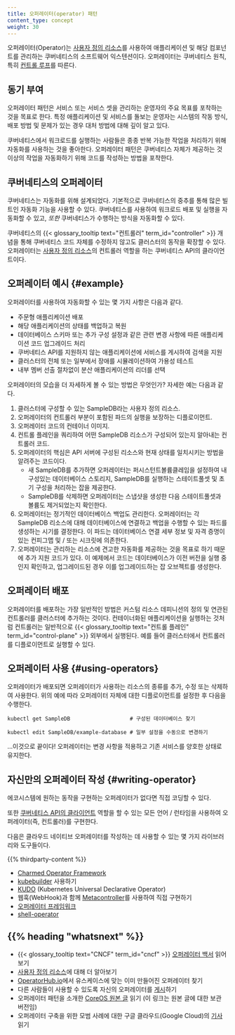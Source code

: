 ```yaml
---
title: 오퍼레이터(operator) 패턴
content_type: concept
weight: 30
---
```


<!-- overview -->

오퍼레이터(Operator)는
[사용자 정의 리소스](/ko/docs/concepts/extend-kubernetes/api-extension/custom-resources/)를
사용하여 애플리케이션 및 해당 컴포넌트를 관리하는 쿠버네티스의 소프트웨어 익스텐션이다. 오퍼레이터는
쿠버네티스 원칙, 특히 [컨트롤 루프](/ko/docs/concepts/architecture/controller/)를 따른다.

<!-- body -->

## 동기 부여

오퍼레이터 패턴은 서비스 또는 서비스 셋을 관리하는 운영자의
주요 목표를 포착하는 것을 목표로 한다. 특정 애플리케이션 및
서비스를 돌보는 운영자는 시스템의 작동 방식, 배포 방법 및 문제가 있는 경우
대처 방법에 대해 깊이 알고 있다.

쿠버네티스에서 워크로드를 실행하는 사람들은 종종 반복 가능한 작업을 처리하기 위해
자동화를 사용하는 것을 좋아한다. 오퍼레이터 패턴은 쿠버네티스 자체가 제공하는 것 이상의
작업을 자동화하기 위해 코드를 작성하는 방법을 포착한다.

## 쿠버네티스의 오퍼레이터

쿠버네티스는 자동화를 위해 설계되었다. 기본적으로 쿠버네티스의 중추를 통해 많은
빌트인 자동화 기능을 사용할 수 있다. 쿠버네티스를 사용하여 워크로드 배포
및 실행을 자동화할 수 있고, *또한* 쿠버네티스가 수행하는 방식을
자동화할 수 있다.

쿠버네티스의 {{< glossary_tooltip text="컨트롤러" term_id="controller" >}}
개념을 통해 쿠버네티스 코드 자체를 수정하지 않고도 클러스터의 동작을
확장할 수 있다.
오퍼레이터는 [사용자 정의 리소스](/ko/docs/concepts/extend-kubernetes/api-extension/custom-resources/)의
컨트롤러 역할을 하는 쿠버네티스 API의 클라이언트이다.

## 오퍼레이터 예시 {#example}

오퍼레이터를 사용하여 자동화할 수 있는 몇 가지 사항은 다음과 같다.

* 주문형 애플리케이션 배포
* 해당 애플리케이션의 상태를 백업하고 복원
* 데이터베이스 스키마 또는 추가 구성 설정과 같은 관련 변경 사항에 따른
  애플리케이션 코드 업그레이드 처리
* 쿠버네티스 API를 지원하지 않는 애플리케이션에 서비스를
  게시하여 검색을 지원
* 클러스터의 전체 또는 일부에서 장애를 시뮬레이션하여 가용성 테스트
* 내부 멤버 선출 절차없이 분산 애플리케이션의
  리더를 선택

오퍼레이터의 모습을 더 자세하게 볼 수 있는 방법은 무엇인가? 자세한 예는
다음과 같다.

1. 클러스터에 구성할 수 있는 SampleDB라는 사용자 정의 리소스.
2. 오퍼레이터의 컨트롤러 부분이 포함된 파드의 실행을
   보장하는 디플로이먼트.
3. 오퍼레이터 코드의 컨테이너 이미지.
4. 컨트롤 플레인을 쿼리하여 어떤 SampleDB 리소스가 구성되어 있는지
   알아내는 컨트롤러 코드.
5. 오퍼레이터의 핵심은 API 서버에 구성된 리소스와 현재 상태를
   일치시키는 방법을 알려주는 코드이다.
   * 새 SampleDB를 추가하면 오퍼레이터는 퍼시스턴트볼륨클레임을
     설정하여 내구성있는 데이터베이스 스토리지, SampleDB를 실행하는 스테이트풀셋 및
     초기 구성을 처리하는 잡을 제공한다.
   * SampleDB를 삭제하면 오퍼레이터는 스냅샷을 생성한 다음 스테이트풀셋과 볼륨도
     제거되었는지 확인한다.
6. 오퍼레이터는 정기적인 데이터베이스 백업도 관리한다. 오퍼레이터는 각 SampleDB
   리소스에 대해 데이터베이스에 연결하고 백업을 수행할 수 있는 파드를 생성하는
   시기를 결정한다. 이 파드는 데이터베이스 연결 세부 정보 및 자격 증명이 있는
   컨피그맵 및 / 또는 시크릿에 의존한다.
7. 오퍼레이터는 관리하는 리소스에 견고한 자동화를 제공하는 것을 목표로 하기 때문에
   추가 지원 코드가 있다. 이 예제에서 코드는 데이터베이스가 이전 버전을 실행 중인지
   확인하고, 업그레이드된 경우 이를 업그레이드하는
   잡 오브젝트를 생성한다.

## 오퍼레이터 배포

오퍼레이터를 배포하는 가장 일반적인 방법은
커스텀 리소스 데피니션의 정의 및 연관된 컨트롤러를 클러스터에 추가하는 것이다.
컨테이너화된 애플리케이션을 실행하는 것처럼
컨트롤러는 일반적으로 {{< glossary_tooltip text="컨트롤 플레인" term_id="control-plane" >}}
외부에서 실행된다.
예를 들어 클러스터에서 컨트롤러를 디플로이먼트로 실행할 수 있다.

## 오퍼레이터 사용 {#using-operators}

오퍼레이터가 배포되면 오퍼레이터가 사용하는 리소스의 종류를 추가, 수정 또는
삭제하여 사용한다. 위의 예에 따라 오퍼레이터 자체에 대한
디플로이먼트를 설정한 후 다음을 수행한다.

```shell
kubectl get SampleDB                   # 구성된 데이터베이스 찾기

kubectl edit SampleDB/example-database # 일부 설정을 수동으로 변경하기
```

&hellip;이것으로 끝이다! 오퍼레이터는 변경 사항을 적용하고 기존 서비스를
양호한 상태로 유지한다.

## 자신만의 오퍼레이터 작성 {#writing-operator}

에코시스템에 원하는 동작을 구현하는 오퍼레이터가 없다면
직접 코딩할 수 있다.

또한 [쿠버네티스 API의 클라이언트](/ko/docs/reference/using-api/client-libraries/)
역할을 할 수 있는 모든 언어 / 런타임을 사용하여 오퍼레이터(즉, 컨트롤러)를 구현한다.

다음은 클라우드 네이티브 오퍼레이터를 작성하는 데 사용할 수 있는
몇 가지 라이브러리와 도구들이다.

{{% thirdparty-content %}}

* [Charmed Operator Framework](https://juju.is/)
* [kubebuilder](https://book.kubebuilder.io/) 사용하기
* [KUDO](https://kudo.dev/) (Kubernetes Universal Declarative Operator)
* 웹훅(WebHook)과 함께 [Metacontroller](https://metacontroller.github.io/metacontroller/intro.html)를
  사용하여 직접 구현하기
* [오퍼레이터 프레임워크](https://operatorframework.io)
* [shell-operator](https://github.com/flant/shell-operator)

## {{% heading "whatsnext" %}}


* {{< glossary_tooltip text="CNCF" term_id="cncf" >}} [오퍼레이터 백서](https://github.com/cncf/tag-app-delivery/blob/eece8f7307f2970f46f100f51932db106db46968/operator-wg/whitepaper/Operator-WhitePaper_v1-0.md) 읽어보기
* [사용자 정의 리소스](/ko/docs/concepts/extend-kubernetes/api-extension/custom-resources/)에 대해 더 알아보기
* [OperatorHub.io](https://operatorhub.io/)에서 유스케이스에 맞는 이미 만들어진 오퍼레이터 찾기
* 다른 사람들이 사용할 수 있도록 자신의 오퍼레이터를 [게시](https://operatorhub.io/)하기
* 오퍼레이터 패턴을 소개한 [CoreOS 원본 글](https://web.archive.org/web/20170129131616/https://coreos.com/blog/introducing-operators.html) 읽기 (이 링크는 원본 글에 대한 보관 버전임)
* 오퍼레이터 구축을 위한 모범 사례에 대한 구글 클라우드(Google Cloud)의 [기사](https://cloud.google.com/blog/products/containers-kubernetes/best-practices-for-building-kubernetes-operators-and-stateful-apps) 읽기

